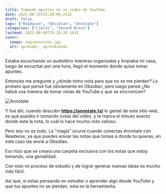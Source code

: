 ```yaml
---
title: Tomando apuntes de un video de YouTube
date: 2022-08-25T15:28:09.213Z
draft: false
tags: ["Readwise", "Obsidian", "Annotate"]
categories: ["Libros", "Second Brain"]
lastmod: 2022-08-04T15:28:39.163Z
cover:
  image: img/annotate.jpg
  alt: aprender, aprendiendo
---
```



Estaba escuchando un audiolibro mientras organizaba y limpiaba mi casa, luego de escuchar por una hora, llegó el momento donde quise tomar apuntes.

Entonces me pregunte y ¿dónde tomo nota para que no se me pierdan? Lo primero que pensé fue obviamente en Obsidian, pero luego pensé ¿No habrá una manera de tomar notas de YouTube y que se sincronicen?

![Annotate](/img/annotate-2.png)


Y fue ahí, cuando descubrí **https://annotate.tv/** lo genial de este sitio web, es que puedes ir tomando notas del video, y te marca el minuto exacto donde está la nota, lo cuál lo hace mucho más valioso.

Pero eso no es todo. La "magia" ocurre cuando conectas Annotate con Readwise, ya que puedes enviar las notas que tomas a donde tu quieras, en este caso las envié a Obsidian.

Eso hizo que se creara una carpeta exclusiva con los notas que estoy tomando, una genialidad.

Con esto mi proceso de estudio y de lograr generar nuevas ideas es mucho más fácil.

Así que, si estas pensando en estudiar o aprender algo desde YouTube y que tus apuntes no se pierdan, esta es la herramienta.
